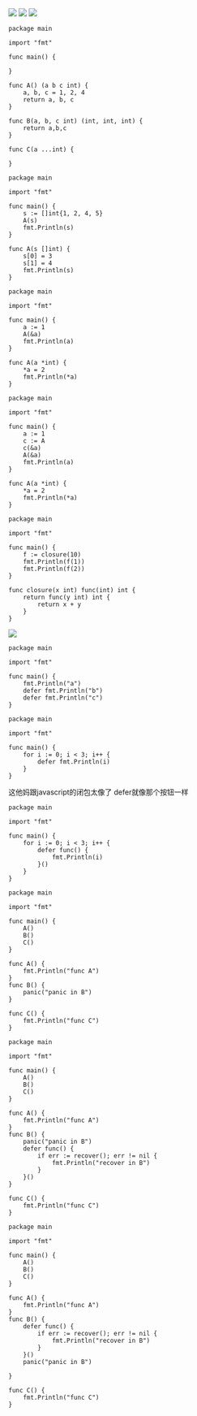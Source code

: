 <img src="https://github.com/KenNaNa/go_learing/blob/master/34.png">
<img src="https://github.com/KenNaNa/go_learing/blob/master/33.png">
<img src="https://github.com/KenNaNa/go_learing/blob/master/32.png">

```
package main

import "fmt"

func main() {

}

func A() (a b c int) {
	a, b, c = 1, 2, 4
	return a, b, c
}

func B(a, b, c int) (int, int, int) {
	return a,b,c
}

func C(a ...int) {

}

```

```
package main

import "fmt"

func main() {
	s := []int{1, 2, 4, 5}
	A(s)
	fmt.Println(s)
}

func A(s []int) {
	s[0] = 3
	s[1] = 4
	fmt.Println(s)
}
```

```
package main

import "fmt"

func main() {
	a := 1
	A(&a)
	fmt.Println(a)
}

func A(a *int) {
	*a = 2
	fmt.Println(*a)
}
```

```
package main

import "fmt"

func main() {
	a := 1
	c := A
	c(&a)
	A(&a)
	fmt.Println(a)
}

func A(a *int) {
	*a = 2
	fmt.Println(*a)
}
```
```
package main

import "fmt"

func main() {
	f := closure(10)
	fmt.Println(f(1))
	fmt.Println(f(2))
}

func closure(x int) func(int) int {
	return func(y int) int {
		return x + y
	}
}

```
<img src="https://github.com/KenNaNa/go_learing/blob/master/35.png">

```
package main

import "fmt"

func main() {
	fmt.Println("a")
	defer fmt.Println("b")
	defer fmt.Println("c")
}
```

```
package main

import "fmt"

func main() {
	for i := 0; i < 3; i++ {
		defer fmt.Println(i)
	}
}
```

这他妈跟javascript的闭包太像了
defer就像那个按钮一样

```
package main

import "fmt"

func main() {
	for i := 0; i < 3; i++ {
		defer func() {
			fmt.Println(i)
		}()
	}
}
```

```
package main

import "fmt"

func main() {
	A()
	B()
	C()
}

func A() {
	fmt.Println("func A")
}
func B() {
	panic("panic in B")
}

func C() {
	fmt.Println("func C")
}
```

```
package main

import "fmt"

func main() {
	A()
	B()
	C()
}

func A() {
	fmt.Println("func A")
}
func B() {
	panic("panic in B")
	defer func() {
		if err := recover(); err != nil {
			fmt.Println("recover in B")
		}
	}()
}

func C() {
	fmt.Println("func C")
}
```


```
package main

import "fmt"

func main() {
	A()
	B()
	C()
}

func A() {
	fmt.Println("func A")
}
func B() {
	defer func() {
		if err := recover(); err != nil {
			fmt.Println("recover in B")
		}
	}()
	panic("panic in B")

}

func C() {
	fmt.Println("func C")
}

```
